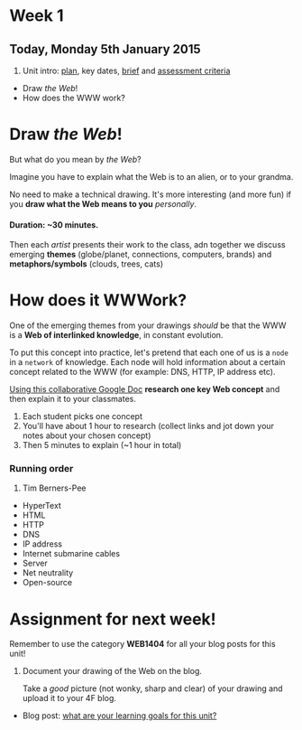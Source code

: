 # Week 1

## Today, Monday 5th January 2015

1. Unit intro: [plan](https://github.com/RavensbourneWebMedia/WEB14104#plan), key dates, [brief](https://github.com/RavensbourneWebMedia/WEB14104#brief) and [assessment criteria](https://github.com/RavensbourneWebMedia/WEB14104#assessment-criteria)
* Draw *the Web*! 
* How does the WWW work?


# Draw *the Web*!	

But what do you mean by *the Web*? 

Imagine you have to explain what the Web is to an alien, or to your grandma. 

No need to make a technical drawing. It's more interesting (and more fun) if you **draw what the Web means to you** *personally*. 

#### Duration: ~30 minutes.

Then each *artist* presents their work to the class, adn together we discuss emerging **themes** (globe/planet, connections, computers, brands) and **metaphors/symbols** (clouds, trees, cats)


	
# How does it WWWork?

One of the emerging themes from your drawings *should* be that the WWW is a **Web of interlinked knowledge**, in constant evolution.

To put this concept into practice, let's pretend that each one of us is a `node` in a `network` of knowledge. Each node will hold information about a certain concept related to the WWW (for example: DNS, HTTP, IP address etc). 


[Using this collaborative Google Doc](https://docs.google.com/document/d/1NrRUySCy8CUf7Wrc4cbjwxsWh_fk6jXs47oMCnEljLk/edit?usp=sharing	) **research one key Web concept** and then explain it to your classmates. 

1. Each student picks one concept
2. You'll have about 1 hour to research (collect links and jot down your notes about your chosen concept)
3. Then 5 minutes to explain (~1 hour in total)


### Running order

1. Tim Berners-Pee
* HyperText
* HTML
* HTTP
* DNS
* IP address
* Internet submarine cables
* Server
* Net neutrality
* Open-source
 

# Assignment for next week!

Remember to use the category **WEB1404** for all your blog posts for this unit!

1. Document your drawing of the Web on the blog. 

	Take a *good* picture (not wonky, sharp and clear) of your drawing and upload it to your 4F blog.

* Blog post: [what are your learning goals for this unit?](https://github.com/RavensbourneWebMedia/Blogging/blob/master/what-are-my-learning-goals.md)